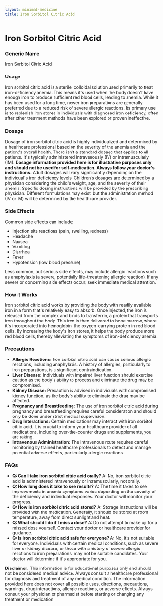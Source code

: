 ```yaml
---
layout: minimal-medicine
title: Iron Sorbitol Citric Acid
---
```


# Iron Sorbitol Citric Acid
### Generic Name
Iron Sorbitol Citric Acid

### Usage

Iron sorbitol citric acid is a sterile, colloidal solution used primarily to treat iron-deficiency anemia.  This means it's used when the body doesn't have enough iron to produce sufficient red blood cells, leading to anemia.  While it has been used for a long time, newer iron preparations are generally preferred due to a reduced risk of severe allergic reactions.  Its primary use is to replenish iron stores in individuals with diagnosed iron deficiency, often after other treatment methods have been explored or proven ineffective.


### Dosage

Dosage of iron sorbitol citric acid is highly individualized and determined by a healthcare professional based on the severity of the anemia and the patient's overall health.  There isn't a standard dosage that applies to all patients.  It's typically administered intravenously (IV) or intramuscularly (IM).  **Dosage information provided here is for illustrative purposes only and should not be used for self-medication. Always follow your doctor's instructions.**  Adult dosages will vary significantly depending on the individual's iron deficiency levels. Children's dosages are determined by a physician considering the child's weight, age, and the severity of their anemia.  Specific dosing instructions will be provided by the prescribing physician.  Different formulations may exist, but the administration method (IV or IM) will be determined by the healthcare provider.

### Side Effects

Common side effects can include:

* Injection site reactions (pain, swelling, redness)
* Headache
* Nausea
* Vomiting
* Diarrhea
* Fever
* Hypotension (low blood pressure)


Less common, but serious side effects, may include allergic reactions such as anaphylaxis (a severe, potentially life-threatening allergic reaction).  If any severe or concerning side effects occur, seek immediate medical attention.


### How it Works

Iron sorbitol citric acid works by providing the body with readily available iron in a form that's relatively easy to absorb.  Once injected, the iron is released from the complex and binds to transferrin, a protein that transports iron throughout the body.  This iron is then delivered to bone marrow, where it's incorporated into hemoglobin, the oxygen-carrying protein in red blood cells.  By increasing the body's iron stores, it helps the body produce more red blood cells, thereby alleviating the symptoms of iron-deficiency anemia.


### Precautions

* **Allergic Reactions:**  Iron sorbitol citric acid can cause serious allergic reactions, including anaphylaxis. A history of allergies, particularly to iron preparations, is a significant contraindication.
* **Liver Disease:**  Individuals with impaired liver function should exercise caution as the body's ability to process and eliminate the drug may be compromised.
* **Kidney Disease:**  Precaution is advised in individuals with compromised kidney function, as the body's ability to eliminate the drug may be affected.
* **Pregnancy and Breastfeeding:**  The use of iron sorbitol citric acid during pregnancy and breastfeeding requires careful consideration and should only be done under strict medical supervision.
* **Drug Interactions:**  Certain medications may interact with iron sorbitol citric acid.  It is crucial to inform your healthcare provider of all medications, including over-the-counter drugs and supplements, you are taking.
* **Intravenous Administration:**  The intravenous route requires careful monitoring by trained healthcare professionals to detect and manage potential adverse effects, particularly allergic reactions.


### FAQs

* **Q: Can I take iron sorbitol citric acid orally?** A: No, iron sorbitol citric acid is administered intravenously or intramuscularly, not orally.
* **Q: How long does it take to see results?** A: The time it takes to see improvements in anemia symptoms varies depending on the severity of the deficiency and individual responses.  Your doctor will monitor your progress.
* **Q: How is iron sorbitol citric acid stored?** A:  Storage instructions will be provided with the medication. Generally, it should be stored at room temperature, away from direct sunlight and heat.
* **Q: What should I do if I miss a dose?** A:  Do not attempt to make up for a missed dose yourself. Contact your doctor or healthcare provider for guidance.
* **Q: Is iron sorbitol citric acid safe for everyone?** A: No, it's not suitable for everyone. Individuals with certain medical conditions, such as severe liver or kidney disease, or those with a history of severe allergic reactions to iron preparations, may not be suitable candidates.  Your doctor will determine if it's appropriate for you.


**Disclaimer:** This information is for educational purposes only and should not be considered medical advice.  Always consult a healthcare professional for diagnosis and treatment of any medical condition.  The information provided here does not cover all possible uses, directions, precautions, warnings, drug interactions, allergic reactions, or adverse effects.  Always consult your physician or pharmacist before starting or changing any treatment or medication.
